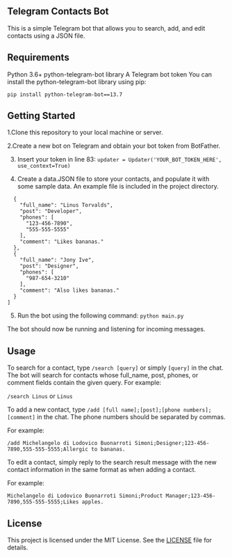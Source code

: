 ## Telegram Contacts Bot

This is a simple Telegram bot that allows you to search, add, and edit contacts using a JSON file.


## Requirements

Python 3.6+
python-telegram-bot library
A Telegram bot token
You can install the python-telegram-bot library using pip:

```pip install python-telegram-bot==13.7```


## Getting Started
1.Clone this repository to your local machine or server.

2.Create a new bot on Telegram and obtain your bot token from BotFather.

3. Insert your token in line 83:
```updater = Updater('YOUR_BOT_TOKEN_HERE', use_context=True)```

4. Create a data.JSON file to store your contacts, and populate it with some sample data. An example file is included in the project directory.
```[
  {
    "full_name": "Linus Torvalds",
    "post": "Developer",
    "phones": [
      "123-456-7890",
      "555-555-5555"
    ],
    "comment": "Likes bananas."
  },
  {
    "full_name": "Jony Ive",
    "post": "Designer",
    "phones": [
      "987-654-3210"
    ],
    "comment": "Also likes bananas."
  }
]
```

5. Run the bot using the following command:
```python main.py```

The bot should now be running and listening for incoming messages.

## Usage
To search for a contact, type `/search [query]` or simply `[query]` in the chat. The bot will search for contacts whose full_name, post, phones, or comment fields contain the given query. For example:

```/search Linus```
or
```Linus```

To add a new contact, type `/add [full name];[post];[phone numbers];[comment]` in the chat. The phone numbers should be separated by commas. 

For example:

```/add Michelangelo di Lodovico Buonarroti Simoni;Designer;123-456-7890,555-555-5555;Allergic to bananas.```

To edit a contact, simply reply to the search result message with the new contact information in the same format as when adding a contact.

For example:

```Michelangelo di Lodovico Buonarroti Simoni;Product Manager;123-456-7890,555-555-5555;Likes apples.```

## License
This project is licensed under the MIT License. See the [LICENSE](https://github.com/ellarupion/contacts-tg-bot/blob/main/LICENSE) file for details.
